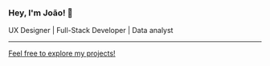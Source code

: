 ### Hey, I'm João! 👋
UX Designer | Full-Stack Developer | Data analyst
<hr>
<a href="https://joaoayu.github.io/Portfolio/">Feel free to explore my projects!</a>


